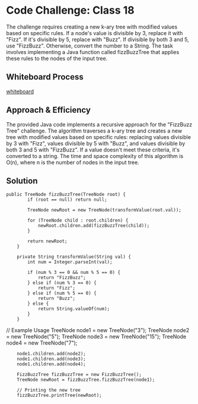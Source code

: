 # Code Challenge: Class 18
The challenge requires creating a new k-ary tree with modified values based on specific rules. If a node's value is divisible by 3, replace it with "Fizz". If it's divisible by 5, replace with "Buzz". If divisible by both 3 and 5, use "FizzBuzz". Otherwise, convert the number to a String. The task involves implementing a Java function called fizzBuzzTree that applies these rules to the nodes of the input tree.

## Whiteboard Process
[whiteboard](./Screenshot%20(492).png)
## Approach & Efficiency
The provided Java code implements a recursive approach for the "FizzBuzz Tree" challenge. The algorithm traverses a k-ary tree and creates a new tree with modified values based on specific rules: replacing values divisible by 3 with "Fizz", values divisible by 5 with "Buzz", and values divisible by both 3 and 5 with "FizzBuzz". If a value doesn't meet these criteria, it's converted to a string. The time and space complexity of this algorithm is O(n), where n is the number of nodes in the input tree.

## Solution
```
public TreeNode fizzBuzzTree(TreeNode root) {
        if (root == null) return null;

        TreeNode newRoot = new TreeNode(transformValue(root.val));

        for (TreeNode child : root.children) {
            newRoot.children.add(fizzBuzzTree(child));
        }

        return newRoot;
    }

    private String transformValue(String val) {
        int num = Integer.parseInt(val);

        if (num % 3 == 0 && num % 5 == 0) {
            return "FizzBuzz";
        } else if (num % 3 == 0) {
            return "Fizz";
        } else if (num % 5 == 0) {
            return "Buzz";
        } else {
            return String.valueOf(num);
        }
    }
```
// Example Usage
TreeNode node1 = new TreeNode("3");
TreeNode node2 = new TreeNode("5");
TreeNode node3 = new TreeNode("15");
TreeNode node4 = new TreeNode("7");

        node1.children.add(node2);
        node1.children.add(node3);
        node1.children.add(node4);

        FizzBuzzTree fizzBuzzTree = new FizzBuzzTree();
        TreeNode newRoot = fizzBuzzTree.fizzBuzzTree(node1);

        // Printing the new tree
        fizzBuzzTree.printTree(newRoot);
